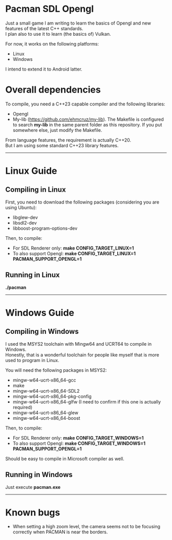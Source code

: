 # Pacman SDL Opengl

Just a small game I am writing to learn the basics of Opengl and new features of the latest C++ standards.  
I plan also to use it to learn (the basics of) Vulkan.

For now, it works on the following platforms:
- Linux
- Windows

I intend to extend it to Android latter.

# Overall dependencies

To compile, you need a C++23 capable compiler and the following libraries:

- Opengl
- My-lib (https://github.com/ehmcruz/my-lib). The Makefile is configured to search **my-lib** in the same parent folder as this repository. If you put somewhere else, just modify the Makefile.

From language features, the requirement is actually C++20.  
But I am using some standard C++23 library features.

---

# Linux Guide

## Compiling in Linux

First, you need to download the following packages (considering you are using Ubuntu):

- libglew-dev
- libsdl2-dev
- libboost-program-options-dev

Then, to compile:

- For SDL Renderer only: **make CONFIG_TARGET_LINUX=1**
- To also support Opengl: **make CONFIG_TARGET_LINUX=1 PACMAN_SUPPORT_OPENGL=1**

## Running in Linux

**./pacman**

---

# Windows Guide

## Compiling in Windows

I used the MSYS2 toolchain with Mingw64 and UCRT64 to compile in Windows.  
Honestly, that is a wonderful toolchain for people like myself that is more used to program in Linux.

You will need the following packages in MSYS2:

- mingw-w64-ucrt-x86_64-gcc
- make
- mingw-w64-ucrt-x86_64-SDL2
- mingw-w64-ucrt-x86_64-pkg-config
- mingw-w64-ucrt-x86_64-glfw (I need to confirm if this one is actually required)
- mingw-w64-ucrt-x86_64-glew
- mingw-w64-ucrt-x86_64-boost

Then, to compile:

- For SDL Renderer only: **make CONFIG_TARGET_WINDOWS=1**
- To also support Opengl: **make CONFIG_TARGET_WINDOWS=1 PACMAN_SUPPORT_OPENGL=1**

Should be easy to compile in Microsoft compiler as well.

## Running in Windows

Just execute **pacman.exe**

---

# Known bugs

- When setting a high zoom level, the camera seems not to be focusing correctly when PACMAN is near the borders.
